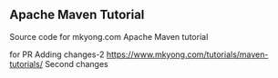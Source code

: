 ## Apache Maven Tutorial

Source code for mkyong.com Apache Maven tutorial

for PR Adding changes-2
https://www.mkyong.com/tutorials/maven-tutorials/
Second changes

